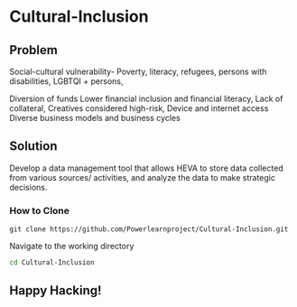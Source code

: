 # Cultural-Inclusion

## Problem
Social-cultural vulnerability- Poverty, literacy, refugees, persons with disabilities, LGBTQI + persons,

Diversion of funds
Lower financial inclusion and financial literacy, Lack of collateral, Creatives considered high-risk,
Device and internet access
Diverse business models and business cycles

## Solution
Develop a data management tool that allows HEVA to store data collected from various sources/ activities, and analyze the data to make strategic decisions.

### How to Clone
```
git clone https://github.com/Powerlearnproject/Cultural-Inclusion.git
```

Navigate to the working directory
``` bash
cd Cultural-Inclusion
```

## Happy Hacking!
